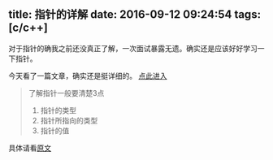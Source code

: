 title: 指针的详解
date: 2016-09-12 09:24:54
tags: [c/c++] 
---

对于指针的确我之前还没真正了解，一次面试暴露无遗。确实还是应该好好学习一下指针。
<!-- more -->

今天看了一篇文章，确实还是挺详细的。 [点此进入](http://www.cnblogs.com/ggjucheng/archive/2011/12/13/2286391.html)

> 了解指针一般要清楚3点
> 1. 指针的类型
> 2. 指针所指向的类型
> 3. 指针的值

具体请看[原文](http://www.cnblogs.com/ggjucheng/archive/2011/12/13/2286391.html)

